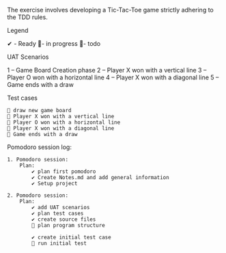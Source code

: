 The exercise involves developing a Tic-Tac-Toe game strictly adhering to the TDD rules.

Legend

✔ - Ready 🚧- in progress 📃- todo


UAT Scenarios

1 – Game Board Creation phase
2 – Player X won with a vertical line
3 – Player O won with a horizontal line
4 – Player X won with a diagonal line
5 – Game ends with a draw


Test cases

    📃 draw new game board
    📃 Player X won with a vertical line
    📃 Player O won with a horizontal line
    📃 Player X won with a diagonal line
    📃 Game ends with a draw


Pomodoro session log:

    1. Pomodoro session:
        Plan:
            ✔ plan first pomodoro
            ✔ Create Notes.md and add general information
            ✔ Setup project

    2. Pomodoro session:
        Plan:
            ✔ add UAT scenarios
            ✔ plan test cases
            ✔ create source files
            🚧 plan program structure
            
            ✔ create initial test case
            📃 run initial test


